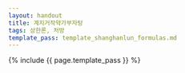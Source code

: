 ```yaml
---
layout: handout
title: 계지거작약가부자탕
tags: 상한론, 처방
template_pass: template_shanghanlun_formulas.md
---
```



{% include {{ page.template_pass }} %}